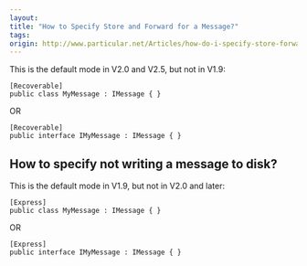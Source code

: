 ```yaml
---
layout:
title: "How to Specify Store and Forward for a Message?"
tags: 
origin: http://www.particular.net/Articles/how-do-i-specify-store-forward-for-a-message
---
```

This is the default mode in V2.0 and V2.5, but not in V1.9:

    [Recoverable]
    public class MyMessage : IMessage { }

OR

    [Recoverable]
    public interface IMyMessage : IMessage { }

How to specify not writing a message to disk?
---------------------------------------------

This is the default mode in V1.9, but not in V2.0 and later:

    [Express]
    public class MyMessage : IMessage { }

OR

    [Express]
    public interface IMyMessage : IMessage { }


